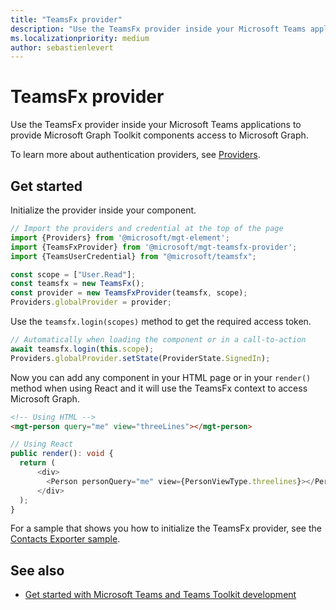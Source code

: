 ```yaml
---
title: "TeamsFx provider"
description: "Use the TeamsFx provider inside your Microsoft Teams applications to provide Microsoft Graph Toolkit components access to Microsoft Graph."
ms.localizationpriority: medium
author: sebastienlevert
---
```


# TeamsFx provider

Use the TeamsFx provider inside your Microsoft Teams applications to provide Microsoft Graph Toolkit components access to Microsoft Graph.

To learn more about authentication providers, see [Providers](./providers.md).

## Get started

Initialize the provider inside your component.

```ts
// Import the providers and credential at the top of the page
import {Providers} from '@microsoft/mgt-element';
import {TeamsFxProvider} from '@microsoft/mgt-teamsfx-provider';
import {TeamsUserCredential} from "@microsoft/teamsfx";

const scope = ["User.Read"];
const teamsfx = new TeamsFx();
const provider = new TeamsFxProvider(teamsfx, scope);
Providers.globalProvider = provider;
```

Use the `teamsfx.login(scopes)` method to get the required access token.

```ts
// Automatically when loading the component or in a call-to-action
await teamsfx.login(this.scope);
Providers.globalProvider.setState(ProviderState.SignedIn);
```

Now you can add any component in your HTML page or in your `render()` method when using React and it will use the TeamsFx context to access Microsoft Graph.

```html
<!-- Using HTML -->
<mgt-person query="me" view="threeLines"></mgt-person>
```

```ts
// Using React
public render(): void {
  return (
      <div>
        <Person personQuery="me" view={PersonViewType.threelines}></Person>
      </div>
  );
}
```

For a sample that shows you how to initialize the TeamsFx provider, see the [Contacts Exporter sample](https://github.com/OfficeDev/TeamsFx-Samples/tree/ga/graph-toolkit-contact-exporter).

## See also
* [Get started with Microsoft Teams and Teams Toolkit development](https://aka.ms/teamsfx-docs)
